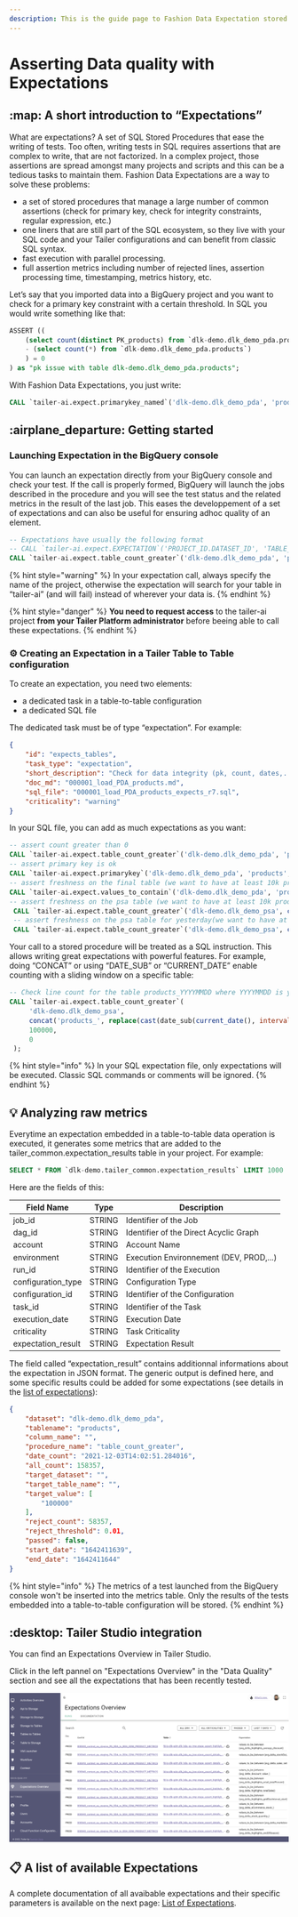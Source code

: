 ```yaml
---
description: This is the guide page to Fashion Data Expectation stored procedures.
---
```


# Asserting Data quality with Expectations

## :map: A short introduction to “Expectations”

What are expectations? A set of SQL Stored Procedures that ease the writing of tests. Too often, writing tests in SQL requires assertions that are complex to write, that are not factorized. In a complex project, those assertions are spread amongst many projects and scripts and this can be a tedious tasks to maintain them. Fashion Data Expectations are a way to solve these problems:

* a set of stored procedures that manage a large number of common assertions (check for primary key, check for integrity constraints, regular expression, etc.)
* one liners that are still part of the SQL ecosystem, so they live with your SQL code and your Tailer configurations and can benefit from classic SQL syntax.
* fast execution with parallel processing.
* full assertion metrics including number of rejected lines, assertion processing time, timestamping, metrics history, etc.

Let’s say that you imported data into a BigQuery project and you want to check for a primary key constraint with a certain threshold. In SQL you would write something like that:

```sql
ASSERT ((
    (select count(distinct PK_products) from `dlk-demo.dlk_demo_pda.products`) 
    - (select count(*) from `dlk-demo.dlk_demo_pda.products`) 
    ) = 0
) as "pk issue with table dlk-demo.dlk_demo_pda.products";
```

With Fashion Data Expectations, you just write:

```sql
CALL `tailer-ai.expect.primarykey_named`('dlk-demo.dlk_demo_pda', 'products', 'PK_products', 0);                     
```

## :airplane\_departure: Getting started

### Launching Expectation in the BigQuery console

You can launch an expectation directly from your BigQuery console and check your test. If the call is properly formed, BigQuery will launch the jobs described in the procedure and you will see the test status and the related metrics in the result of the last job. This eases the developpement of a set of expectations and can also be useful for ensuring adhoc quality of an element.

```sql
-- Expectations have usually the following format
-- CALL `tailer-ai.expect.EXPECTATION`('PROJECT_ID.DATASET_ID', 'TABLE_ID', SOME_PARAMETERS); 
CALL `tailer-ai.expect.table_count_greater`('dlk-demo.dlk_demo_pda', 'products', 10000, 0); 
```

{% hint style="warning" %}
In your expectation call, always specify the name of the project, otherwise the expectation will search for your table in “tailer-ai” (and will fail) instead of wherever your data is.
{% endhint %}

{% hint style="danger" %}
**You need to request access** to the tailer-ai project **from your Tailer Platform administrator** before beeing able to call these expectations.&#x20;
{% endhint %}

### :gear: Creating an Expectation in a Tailer Table to Table configuration

To create an expectation, you need two elements:&#x20;

* a dedicated task in a table-to-table configuration
* a dedicated SQL file

The dedicated task must be of type “expectation”. For example:

```json
{
    "id": "expects_tables",
    "task_type": "expectation",
    "short_description": "Check for data integrity (pk, count, dates,...).",
    "doc_md": "000001_load_PDA_products.md",
    "sql_file": "000001_load_PDA_products_expects_r7.sql",
    "criticality": "warning"
}
```

In your SQL file, you can add as much expectations as you want:

```sql
-- assert count greater than 0 
CALL `tailer-ai.expect.table_count_greater`('dlk-demo.dlk_demo_pda', 'products', 100000, 0); 
-- assert primary key is ok 
CALL `tailer-ai.expect.primarykey`('dlk-demo.dlk_demo_pda', 'products', 0); 
-- assert freshness on the final table (we want to have at least 10k products for today iteration) 
CALL `tailer-ai.expect.values_to_contain`('dlk-demo.dlk_demo_pda', 'products', 'max_importdate', cast(current_date() as string), 10000, 0); 
-- assert freshness on the psa table (we want to have at least 10k product for today psa)
 CALL `tailer-ai.expect.table_count_greater`('dlk-demo.dlk_demo_psa', concat('products_', replace(cast(current_date() as string), '-', '')), 100000, 0); 
 -- assert freshness on the psa table for yesterday(we want to have at least 10k product for yesterday psa) 
 CALL `tailer-ai.expect.table_count_greater`('dlk-demo.dlk_demo_psa', concat('products_', replace(cast(date_sub(current_date(), interval 1 day) as string), '-', '')), 100000, 0);
```

Your call to a stored procedure will be treated as a SQL instruction. This allows writing great expectations with powerful features. For example, doing “CONCAT” or using “DATE\_SUB” or “CURRENT\_DATE” enable counting with a sliding window on a specific table:

```sql
-- Check line count for the table products_YYYYMMDD where YYYYMMDD is yesterday's date
CALL `tailer-ai.expect.table_count_greater`(
     'dlk-demo.dlk_demo_psa', 
     concat('products_', replace(cast(date_sub(current_date(), interval 1 day) as string), '-', '')),
     100000, 
     0
 );
```

{% hint style="info" %}
In your SQL expectation file, only expectations will be executed. Classic SQL commands or comments will be ignored.
{% endhint %}

## 💡 Analyzing raw metrics

Everytime an expectation embedded in a table-to-table data operation is executed, it generates some metrics that are added to the tailer\_common.expectation\_results table in your project. For example:

```sql
SELECT * FROM `dlk-demo.tailer_common.expectation_results` LIMIT 1000 
```

Here are the fields of this:

| Field Name          | Type   | Description                             |
| ------------------- | ------ | --------------------------------------- |
| job\_id             | STRING | Identifier of the Job                   |
| dag\_id             | STRING | Identifier of the Direct Acyclic Graph  |
| account             | STRING | Account Name                            |
| environment         | STRING | Execution Environnement (DEV, PROD,...) |
| run\_id             | STRING | Identifier of the Execution             |
| configuration\_type | STRING | Configuration Type                      |
| configuration\_id   | STRING | Identifier of the Configuration         |
| task\_id            | STRING | Identifier of the Task                  |
| execution\_date     | STRING | Execution Date                          |
| criticality         | STRING | Task Criticality                        |
| expectation\_result | STRING | Expectation Result                      |

The field called “expectation\_result” contains additionnal informations about the expectation in JSON format. The generic output is defined here, and some specific results could be added for some expectations (see details in the [list of expectations](list-of-expectations.md)):

```json
{
    "dataset": "dlk-demo.dlk_demo_pda",
    "tablename": "products",
    "column_name": "",
    "procedure_name": "table_count_greater",
    "date_count": "2021-12-03T14:02:51.284016",
    "all_count": 158357,
    "target_dataset": "",
    "target_table_name": "",
    "target_value": [
        "100000"
    ],
    "reject_count": 58357,
    "reject_threshold": 0.01,
    "passed": false,
    "start_date": "1642411639", 
    "end_date": "1642411644"
}
```

{% hint style="info" %}
The metrics of a test launched from the BigQuery console won't be inserted into the metrics table. Only the results of the tests embedded into a table-to-table configuration will be stored.
{% endhint %}

## :desktop: Tailer Studio integration

You can find an Expectations Overview in Tailer Studio.&#x20;

Click in the left pannel on "Expectations Overview" in the "Data Quality" section and see all the expectations that has been recently tested.&#x20;

![](<../../.gitbook/assets/image (1) (3).png>)

## **📋** A list of available Expectations

A complete documentation of all avaibable expectations and their specific parameters is available on the next page: [List of Expectations](list-of-expectations.md).
